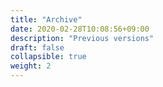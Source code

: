 ```yaml
---
title: "Archive"
date: 2020-02-28T10:08:56+09:00
description: "Previous versions"
draft: false
collapsible: true
weight: 2
---
```


